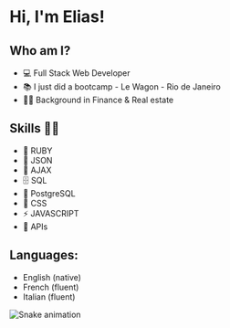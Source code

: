 # Hi, I'm Elias!




## Who am I?

- 💻 Full Stack Web Developer
- 📚 I just did a bootcamp - Le Wagon - Rio de Janeiro
- 👩‍🎓 Background in Finance & Real estate


## Skills 👩‍💻

- 💎 RUBY
- 🧮 JSON
- 🔮 AJAX
- 🗄  SQL
- :elephant: PostgreSQL
- 🎨 CSS
- ⚡ JAVASCRIPT
- 🎁 APIs


## Languages:

- English (native)
- French (fluent)
- Italian (fluent)


![Snake animation](https://github.com/Santos1000/C-Elias/blob/output/github-contribution-grid-snake.svg)
<!-- ![snake gif](https://github.com/Santos1000/C-Elias/blob/output/github-contribution-grid-snake.gif) -->
